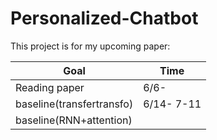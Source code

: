 # Personalized-Chatbot

This project is for my upcoming paper:

| Goal          | Time  |
| ------------- | ----- |
| Reading paper | 6/6-  |
| baseline(transfertransfo)      | 6/14- 7-11|
| baseline(RNN+attention)              |       |

